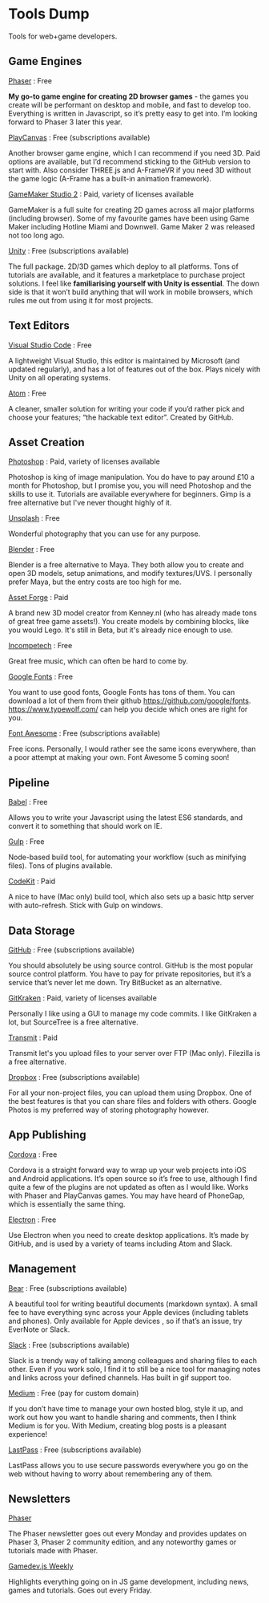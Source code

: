 # Tools Dump
Tools for web+game developers.

Game Engines
---

[Phaser](https://github.com/photonstorm/phaser-ce) : Free

**My go-to game engine for creating 2D browser games** - the games you create will be performant on desktop and mobile, and fast to develop too. Everything is written in Javascript, so it’s pretty easy to get into. I’m looking forward to Phaser 3 later this year.

[PlayCanvas](https://github.com/playcanvas/engine) : Free (subscriptions available)

Another browser game engine, which I can recommend if you need 3D. Paid options are available, but I’d recommend sticking to the GitHub version to start with. Also consider THREE.js and A-FrameVR if you need 3D without the game logic (A-Frame has a built-in animation framework).

[GameMaker Studio 2](https://www.yoyogames.com/gamemaker) : Paid, variety of licenses available

GameMaker is a full suite for creating 2D games across all major platforms (including browser). Some of my favourite games have been using Game Maker including Hotline Miami and Downwell. Game Maker 2 was released not too long ago.

[Unity](https://unity3d.com/) : Free (subscriptions available)

The full package. 2D/3D games which deploy to all platforms. Tons of tutorials are available, and it features a marketplace to purchase project solutions. I feel like **familiarising yourself with Unity is essential**. The down side is that it won’t build anything that will work in mobile browsers, which rules me out from using it for most projects.

Text Editors
---

[Visual Studio Code](https://code.visualstudio.com/) : Free

A lightweight Visual Studio, this editor is maintained by Microsoft (and updated regularly), and has a lot of features out of the box. Plays nicely with Unity on all operating systems.

[Atom](http://atom.io) : Free

A cleaner, smaller solution for writing your code if you’d rather pick and choose your features; “the hackable text editor”. Created by GitHub.

Asset Creation
---

[Photoshop](https://www.adobe.com/uk/products/photoshop.html) : Paid, variety of licenses available

Photoshop is king of image manipulation. You do have to pay around £10 a month for Photoshop, but I promise you, you will need Photoshop and the skills to use it. Tutorials are available everywhere for beginners. Gimp is a free alternative but I've never thought highly of it.

[Unsplash](https://unsplash.com/) : Free

Wonderful photography that you can use for any purpose.

[Blender](https://www.blender.org/) : Free

Blender is a free alternative to Maya. They both allow you to create and open 3D models, setup animations, and modify textures/UVS. I personally prefer Maya, but the entry costs are too high for me.

[Asset Forge](http://assetforge.io/) : Paid

A brand new 3D model creator from Kenney.nl (who has already made tons of great free game assets!). You create models by combining blocks, like you would Lego. It's still in Beta, but it's already nice enough to use.

[Incompetech](http://incompetech.com/music/royalty-free/index.html) : Free

Great free music, which can often be hard to come by.

[Google Fonts](https://fonts.google.com/) : Free

You want to use good fonts, Google Fonts has tons of them. You can download a lot of them from their github https://github.com/google/fonts. https://www.typewolf.com/ can help you decide which ones are right for you.

[Font Awesome](http://fontawesome.io/) : Free (subscriptions available)

Free icons. Personally, I would rather see the same icons everywhere, than a poor attempt at making your own. Font Awesome 5 coming soon!

Pipeline
---

[Babel](https://babeljs.io/) : Free

Allows you to write your Javascript using the latest ES6 standards, and convert it to something that should work on IE.

[Gulp](http://gulpjs.com/) : Free

Node-based build tool, for automating your workflow (such as minifying files). Tons of plugins available.

[CodeKit](https://codekitapp.com/) : Paid

A nice to have (Mac only) build tool, which also sets up a basic http server with auto-refresh. Stick with Gulp on windows.

Data Storage
---

[GitHub](https://github.com) : Free (subscriptions available)

You should absolutely be using source control. GitHub is the most popular source control platform. You have to pay for private repositories, but it’s a service that’s never let me down. Try BitBucket as an alternative.

[GitKraken](https://www.gitkraken.com/) : Paid, variety of licenses available

Personally I like using a GUI to manage my code commits. I like GitKraken a lot, but SourceTree is a free alternative.

[Transmit](https://panic.com/transmit/) : Paid

Transmit let's you upload files to your server over FTP (Mac only). Filezilla is a free alternative.

[Dropbox](https://www.dropbox.com/home) : Free (subscriptions available)

For all your non-project files, you can upload them using Dropbox. One of the best features is that you can share files and folders with others. Google Photos is my preferred way of storing photography however.

App Publishing
---

[Cordova](https://cordova.apache.org/) : Free

Cordova is a straight forward way to wrap up your web projects into iOS and Android applications. It’s open source so it’s free to use, although I find quite a few of the plugins are not updated as often as I would like. Works with Phaser and PlayCanvas games. You may have heard of PhoneGap, which is essentially the same thing.

[Electron](https://electron.atom.io/) : Free

Use Electron when you need to create desktop applications. It’s made by GitHub, and is used by a variety of teams including Atom and Slack.

Management
---

[Bear](http://www.bear-writer.com/) : Free (subscriptions available)

A beautiful tool for writing beautiful documents (markdown syntax). A small fee to have everything sync across your Apple devices (including tablets and phones). Only available for Apple devices , so if that’s an issue, try EverNote or Slack.

[Slack](https://slack.com/) : Free (subscriptions available)

Slack is a trendy way of talking among colleagues and sharing files to each other. Even if you work solo, I find it to still be a nice tool for managing notes and links across your defined channels. Has built in gif support too.

[Medium](https://medium.com) : Free (pay for custom domain)

If you don’t have time to manage your own hosted blog, style it up, and work out how you want to handle sharing and comments, then I think Medium is for you. With Medium, creating blog posts is a pleasant experience!

[LastPass](https://lastpass.com) : Free (subscriptions available)

LastPass allows you to use secure passwords everywhere you go on the web without having to worry about remembering any of them.

Newsletters
---

[Phaser](https://phaser.io/community/newsletter)

The Phaser newsletter goes out every Monday and provides updates on Phaser 3, Phaser 2 community edition, and any noteworthy games or tutorials made with Phaser.

[Gamedev.js Weekly](http://gamedevjsweekly.com/)

Highlights everything going on in JS game development, including news, games and tutorials. Goes out every Friday.
